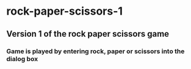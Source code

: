# rock-paper-scissors-1


## Version 1 of the rock paper scissors game

### Game is played by entering rock, paper or scissors into the dialog box
